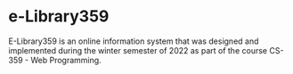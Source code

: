 # e-Library359
E-Library359 is an online information system that was designed and implemented during the winter semester of 2022 as part of the course CS-359 - Web Programming.
